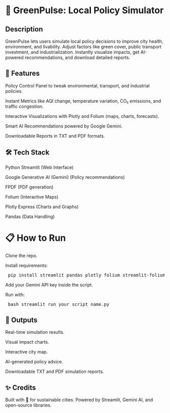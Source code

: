 # 🌱 GreenPulse: Local Policy Simulator

## Description

GreenPulse lets users simulate local policy decisions to improve city health, environment, and livability. Adjust factors like green cover, public transport investment, and industrialization. Instantly visualize impacts, get AI-powered recommendations, and download detailed reports.

## 🚀 Features

Policy Control Panel to tweak environmental, transport, and industrial policies.

Instant Metrics like AQI change, temperature variation, CO₂ emissions, and traffic congestion.

Interactive Visualizations with Plotly and Folium (maps, charts, forecasts).

Smart AI Recommendations powered by Google Gemini.

Downloadable Reports in TXT and PDF formats.

## 🛠️ Tech Stack

Python
Streamlit (Web Interface)

Google Generative AI (Gemini) (Policy recommendations)

FPDF (PDF generation)

Folium (Interactive Maps)

Plotly Express (Charts and Graphs)

Pandas (Data Handling)


# 📋 How to Run

Clone the repo.

Install requirements:
<pre> pip install streamlit pandas plotly folium streamlit-folium google-generativeai fpdf </pre>

Add your Gemini API key inside the script.

Run with:
<pre> bash streamlit run your_script_name.py  </pre>


## 📄 Outputs

Real-time simulation results.

Visual impact charts.

Interactive city map.

AI-generated policy advice.

Downloadable TXT and PDF simulation reports.


## ✨ Credits

Built with 💚 for sustainable cities.
Powered by Streamlit, Gemini AI, and open-source libraries.





